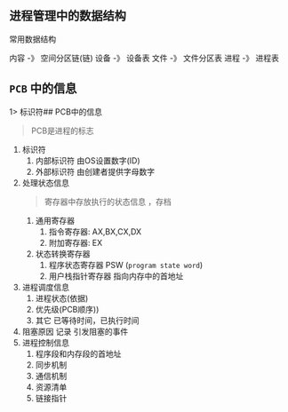 ## 进程管理中的数据结构

常用数据结构

内容 -》 空间分区链(链)
设备 -》 设备表
文件 -》 文件分区表
进程 -》 进程表

## `PCB` 中的信息
1> 标识符##  PCB中的信息
> PCB是进程的标志

1. 标识符
    1. 内部标识符 由OS设置数字(ID)
    2. 外部标识符 由创建者提供字母数字
2. 处理状态信息
   > 寄存器中存放执行的状态信息 ，存档
    1. 通用寄存器
        1. 指令寄存器: AX,BX,CX,DX
        2. 附加寄存器: EX
    2. 状态转换寄存器
        1. 程序状态寄存器 PSW (`program state word`)
        2. 用户栈指针寄存器  指向内存中的首地址   
3. 进程调度信息
    1. 进程状态(依据)
    2. 优先级(PCB顺序))
    3. 其它    已等待时间，已执行时间
4. 阻塞原因  记录 引发阻塞的事件
5. 进程控制信息
    1. 程序段和内存段的首地址
    2. 同步机制
    3. 通信机制
    4. 资源清单
    5. 链接指针

